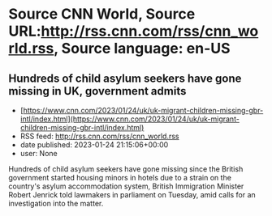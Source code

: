 # Source CNN World, Source URL:http://rss.cnn.com/rss/cnn_world.rss, Source language: en-US

## Hundreds of child asylum seekers have gone missing in UK, government admits
 - [https://www.cnn.com/2023/01/24/uk/uk-migrant-children-missing-gbr-intl/index.html](https://www.cnn.com/2023/01/24/uk/uk-migrant-children-missing-gbr-intl/index.html)
 - RSS feed: http://rss.cnn.com/rss/cnn_world.rss
 - date published: 2023-01-24 21:15:06+00:00
 - user: None

Hundreds of child asylum seekers have gone missing since the British government started housing minors in hotels due to a strain on the country's asylum accommodation system, British Immigration Minister Robert Jenrick told lawmakers in parliament on Tuesday, amid calls for an investigation into the matter.
